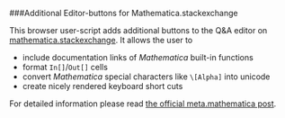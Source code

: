 ###Additional Editor-buttons for Mathematica.stackexchange

This browser user-script adds additional buttons to the Q&A editor on [mathematica.stackexchange](http://mathematica.stackexchange.com/).
It allows the user to

- include documentation links of *Mathematica* built-in functions
- format `In[]`/`Out[]` cells
- convert *Mathematica* special characters like `\[Alpha]` into unicode
- create nicely rendered keyboard short cuts

For detailed information please read [the official meta.mathematica post](http://meta.mathematica.stackexchange.com/q/1043/187).